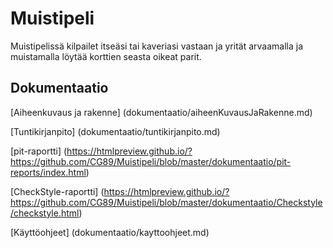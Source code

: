 # Muistipeli

Muistipelissä kilpailet itseäsi tai kaveriasi vastaan ja yrität arvaamalla ja muistamalla löytää korttien seasta oikeat parit. 

## Dokumentaatio

[Aiheenkuvaus ja rakenne] (dokumentaatio/aiheenKuvausJaRakenne.md)

[Tuntikirjanpito] (dokumentaatio/tuntikirjanpito.md)

[pit-raportti] (https://htmlpreview.github.io/?https://github.com/CG89/Muistipeli/blob/master/dokumentaatio/pit-reports/index.html)

[CheckStyle-raportti] (https://htmlpreview.github.io/?https://github.com/CG89/Muistipeli/blob/master/dokumentaatio/Checkstyle/checkstyle.html)

[Käyttöohjeet] (dokumentaatio/kayttoohjeet.md)

